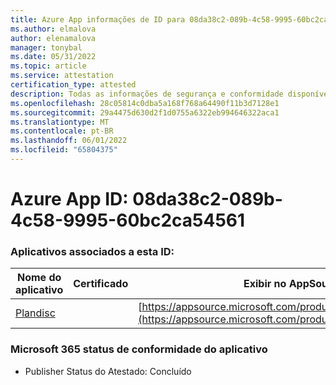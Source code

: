 ```yaml
---
title: Azure App informações de ID para 08da38c2-089b-4c58-9995-60bc2ca54561
ms.author: elmalova
author: elenamalova
manager: tonybal
ms.date: 05/31/2022
ms.topic: article
ms.service: attestation
certification_type: attested
description: Todas as informações de segurança e conformidade disponíveis para 08da38c2-089b-4c58-9995-60bc2ca54561.
ms.openlocfilehash: 28c05814c0dba5a168f768a64490f11b3d7128e1
ms.sourcegitcommit: 29a4475d630d2f1d0755a6322eb994646322aca1
ms.translationtype: MT
ms.contentlocale: pt-BR
ms.lasthandoff: 06/01/2022
ms.locfileid: "65804375"
---
```

# <a name="azure-app-id-08da38c2-089b-4c58-9995-60bc2ca54561"></a>Azure App ID: 08da38c2-089b-4c58-9995-60bc2ca54561


### <a name="apps-associated-with-this-id"></a>Aplicativos associados a esta ID:
| **Nome do aplicativo** | **Certificado** | **Exibir no AppSource** |
|--------------|---------------|-----------------------|
| [Plandisc](../forward/WA200003869.md) |  | [https://appsource.microsoft.com/product/office/WA200003869](https://appsource.microsoft.com/product/office/WA200003869) |

### <a name="microsoft-365-app-compliance-status"></a>Microsoft 365 status de conformidade do aplicativo
- Publisher Status do Atestado: Concluído
